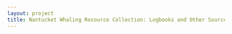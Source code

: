 ```yaml
--- 
layout: project 
title: Nantucket Whaling Resource Collection: Logbooks and Other Sources from the Nantucket Historical Association, Nantucket Atheneum, and New Bedford Whaling Museum.
---
```



